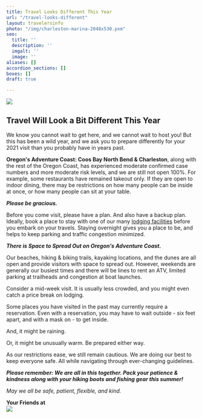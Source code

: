 ```yaml
---
title: Travel Looks Different This Year
url: "/travel-looks-different"
layout: travelersinfo
photo: "/img/charleston-marina-2048x530.pxm"
seo:
  title: ''
  description: ''
  imgalt: ''
  image: ''
aliases: []
accordion_sections: []
boxes: []
draft: true

---
```

![](/img/oac-logo-2018-sm.jpg)

## Travel Will Look a Bit Different This Year

We know you cannot wait to get here, and we cannot wait to host you!  But this has been a wild year, and we ask you to prepare differently for your 2021 visit than you probably have in years past. 

**Oregon's Adventure Coast: Coos Bay North Bend & Charleston**, along with the rest of the Oregon Coast, has experienced moderate confirmed case numbers and more moderate risk levels, and we are still not open 100%. For example, some restaurants have remained takeout only. If they are open to indoor dining, there may be restrictions on how many people can be inside at once, or how many people can sit at your table. 

**_Please be gracious._** 

Before you come visit, please have a plan. And also have a backup plan. Ideally, book a place to stay with one of our many [lodging facilities](/lodging/) before you embark on your travels. Staying overnight gives you a place to be, and helps to keep parking and traffic congestion minimized.

**_There is Space to Spread Out on Oregon's Adventure Coast._**

Our beaches, hiking & biking trails, kayaking locations, and the dunes are all open and provide visitors with space to spread out. However, weekends are generally our busiest times and there will be lines to rent an ATV, limited parking at trailheads and congestion at boat launches.

Consider a mid-week visit. It is usually less crowded, and you might even catch a price break on lodging. 

Some places you have visited in the past may currently require a reservation.  Even with a reservation, you may have to wait outside - six feet apart, and with a mask on - to get inside. 

And, it might be raining. 

Or, it might be unusually warm. Be prepared either way. 

As our restrictions ease, we still remain cautious. We are doing our best to keep everyone safe.  All while navigating through ever-changing guidelines. 

**_Please remember: We are all in this together. Pack your patience & kindness along with your hiking boots and fishing gear this summer!_** 

_May we all be safe, patient, flexible, and kind._

**Your Friends at**   
![](/img/oac-logo-2018-sm.jpg)